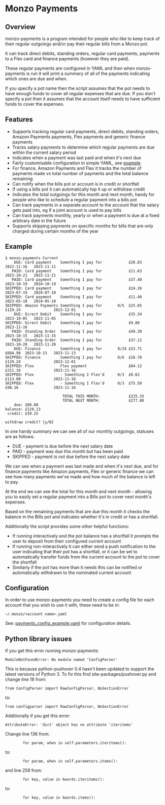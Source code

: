# Monzo Payments

## Overview

monzo-payments is a program intended for people who like to keep track of their
regular outgoings and/or pay their regular bills from a Monzo pot.

It can track direct debits, standing orders, regular card payments, payments to
a Flex card and finance payments (however they are paid).

These regular payments are configured in YAML and then when monzo-payments is
run it will print a summary of all of the payments indicating which ones are due
and when.

If you specify a pot name then the script assumes that the pot needs to have
enough funds to cover all regular expenses that are due. If you don't specify a
pot then it assumes that the account itself needs to have sufficient funds to
cover the expenses.

## Features

 - Supports tracking regular card payments, direct debits, standing orders,
   Amazon Payments payments, Flex payments and generic finance payments
 - Tracks salary payments to determine which regular payments are due within
   the current salary period
 - Indicates when a payment was last paid and when it's next due
 - Fairly customisable configuration in simple YAML, see [example](https://github.com/m4rkw/monzo-utils/blob/master/payments_config_example.yaml)
 - For finance, Amazon Payments and Flex it tracks the number of payments made vs
   total number of payments and the total balance remaining
 - Can notify when the bills pot or account is in credit or shortfall
 - If using a bills pot it can automatically top it up or withdraw credit
 - Indicates the total outgoings for this month and next month, handy for people
   who like to schedule a regular payment into a bills pot
 - Can track payments in a separate account to the account that the salary gets
   paid into, eg if a joint account is used to pay bills
 - Can track payments monthly, yearly or when a payment is due at a fixed
   arbitrary date in the future
 - Supports skipping payments on specific months for bills that are only charged
   during certain months of the year

## Example

````
$ monzo-payments Current
    DUE: Card payment    Something I pay for            £20.83            2022-11-16   2023-11-11
   PAID: Card payment    Something I pay for            £11.63            2023-10-21   2023-11-21
   PAID: Card payment    Something I pay for            £37.40            2023-10-19   2024-10-19
SKIPPED: Card payment    Something I pay for            £24.26            2023-07-19   2024-07-18
SKIPPED: Card payment    Something I pay for            £11.40            2023-05-10   2024-05-10
SKIPPED: Amazon Payments Something I pay for       0/5  £25.85   £129.24               2023-12-01
    DUE: Direct Debit    Something I pay for            £35.34            2023-10-05   2023-11-05
SKIPPED: Direct Debit    Something I pay for            £9.80                          2023-11-16
   PAID: Standing Order  Something I pay for            £49.30            2023-10-15   2023-11-15
   PAID: Standing Order  Something I pay for            £37.12            2023-10-20   2023-11-20
    DUE: Finance         Something I pay for       9/24 £33.71   £684.90  2023-10-13   2023-11-13
SKIPPED: Finance         Something I pay for       0/6  £16.78   £129.24               2023-12-01
SKIPPED: Flex            Flex payment                   £84.12   £211.16               2023-11-16
SKIPPED: Flex            - Something I Flex'd      0/3  £8.62    £113.00               2023-11-16
SKIPPED: Flex            - Something I Flex'd      0/3  £75.50   £98.16                2023-11-16

                          TOTAL THIS MONTH:             £225.33
                          TOTAL NEXT MONTH:             £277.80
    due: £89.88
balance: £129.13
 credit: £39.25

withdraw credit? [y/N]
````

In one handy summary we can see all of our monthly outgoings, statuses are as
follows:

- DUE - payment is due before the next salary date
- PAID - payment was due this month but has been paid
- SKIPPED - payment is not due before the next salary date

We can see when a payment was last made and when it's next due, and for finance
payments like Amazon payments, Flex or generic finance we can see how many
payments we've made and how much of the balance is left to pay.

At the end we can see the total for this month and next month - allowing you to
easily set a regular payment into a Bills pot to cover next month's expenses.

Based on the remaining payments that are due this month it checks the balance in
the Bills pot and indicates whether it's in credit or has a shortfall.

Additionally the script provides some other helpful functions:

- If running interactively and the pot balance has a shortfall it prompts the
  user to deposit from their configured current account
- If running non-interactively it can either send a push notification to the
  user indicating that their pot has a shortfall, or it can be set to
  automatically transfer funds from the current account to the pot to cover the
  shortfall
- Similarly if the pot has more than it needs this can be notified or
  automatically withdrawn to the nominated current account

## Configuration

In order to use monzo-payments you need to create a config file for each account
that you wish to use it with, these need to be in:

````
~/.monzo/<account name>.yaml
````

See: [payments\_config\_example.yaml](https://github.com/m4rkw/monzo-utils/blob/master/payments_config_example.yaml) for configuration details.

## Python library issues

If you get this error running monzo-payments:

````
ModuleNotFoundError: No module named 'ConfigParser'
````

This is because python-pushover 0.4 hasn't been updated to support the latest
versions of Python 3. To fix this find site-packages/pushover.py and change line
18 from:

````
from ConfigParser import RawConfigParser, NoSectionError
````

to:

````
from configparser import RawConfigParser, NoSectionError
````

Additionally if you get this error:

````
AttributeError: 'dict' object has no attribute 'iteritems'
````

Change line 136 from:

````
        for param, when in self.parameters.iteritems():
````

to:

````
        for param, when in self.parameters.items():
````

and line 259 from:

````
        for key, value in kwords.iteritems():
````

to:

````
        for key, value in kwords.items():
````
